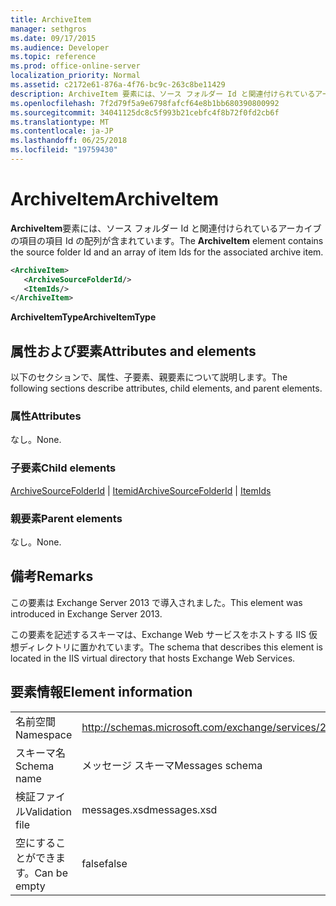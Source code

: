 ```yaml
---
title: ArchiveItem
manager: sethgros
ms.date: 09/17/2015
ms.audience: Developer
ms.topic: reference
ms.prod: office-online-server
localization_priority: Normal
ms.assetid: c2172e61-876a-4f76-bc9c-263c8be11429
description: ArchiveItem 要素には、ソース フォルダー Id と関連付けられているアーカイブの項目の項目 Id の配列が含まれています。
ms.openlocfilehash: 7f2d79f5a9e6798fafcf64e8b1bb680390800992
ms.sourcegitcommit: 34041125dc8c5f993b21cebfc4f8b72f0fd2cb6f
ms.translationtype: MT
ms.contentlocale: ja-JP
ms.lasthandoff: 06/25/2018
ms.locfileid: "19759430"
---
```

# <a name="archiveitem"></a><span data-ttu-id="dadd8-103">ArchiveItem</span><span class="sxs-lookup"><span data-stu-id="dadd8-103">ArchiveItem</span></span>

<span data-ttu-id="dadd8-104">**ArchiveItem**要素には、ソース フォルダー Id と関連付けられているアーカイブの項目の項目 Id の配列が含まれています。</span><span class="sxs-lookup"><span data-stu-id="dadd8-104">The **ArchiveItem** element contains the source folder Id and an array of item Ids for the associated archive item.</span></span> 
  
```XML
<ArchiveItem>
   <ArchiveSourceFolderId/>
   <ItemIds/>
</ArchiveItem>
```

 <span data-ttu-id="dadd8-105">**ArchiveItemType**</span><span class="sxs-lookup"><span data-stu-id="dadd8-105">**ArchiveItemType**</span></span>
## <a name="attributes-and-elements"></a><span data-ttu-id="dadd8-106">属性および要素</span><span class="sxs-lookup"><span data-stu-id="dadd8-106">Attributes and elements</span></span>

<span data-ttu-id="dadd8-107">以下のセクションで、属性、子要素、親要素について説明します。</span><span class="sxs-lookup"><span data-stu-id="dadd8-107">The following sections describe attributes, child elements, and parent elements.</span></span>
  
### <a name="attributes"></a><span data-ttu-id="dadd8-108">属性</span><span class="sxs-lookup"><span data-stu-id="dadd8-108">Attributes</span></span>

<span data-ttu-id="dadd8-109">なし。</span><span class="sxs-lookup"><span data-stu-id="dadd8-109">None.</span></span>
  
### <a name="child-elements"></a><span data-ttu-id="dadd8-110">子要素</span><span class="sxs-lookup"><span data-stu-id="dadd8-110">Child elements</span></span>

<span data-ttu-id="dadd8-111">[ArchiveSourceFolderId](archivesourcefolderid.md) | [Itemid](itemids.md)</span><span class="sxs-lookup"><span data-stu-id="dadd8-111">[ArchiveSourceFolderId](archivesourcefolderid.md) | [ItemIds](itemids.md)</span></span>
  
### <a name="parent-elements"></a><span data-ttu-id="dadd8-112">親要素</span><span class="sxs-lookup"><span data-stu-id="dadd8-112">Parent elements</span></span>

<span data-ttu-id="dadd8-113">なし。</span><span class="sxs-lookup"><span data-stu-id="dadd8-113">None.</span></span>
  
## <a name="remarks"></a><span data-ttu-id="dadd8-114">備考</span><span class="sxs-lookup"><span data-stu-id="dadd8-114">Remarks</span></span>

<span data-ttu-id="dadd8-115">この要素は Exchange Server 2013 で導入されました。</span><span class="sxs-lookup"><span data-stu-id="dadd8-115">This element was introduced in Exchange Server 2013.</span></span>
  
<span data-ttu-id="dadd8-116">この要素を記述するスキーマは、Exchange Web サービスをホストする IIS 仮想ディレクトリに置かれています。</span><span class="sxs-lookup"><span data-stu-id="dadd8-116">The schema that describes this element is located in the IIS virtual directory that hosts Exchange Web Services.</span></span>
  
## <a name="element-information"></a><span data-ttu-id="dadd8-117">要素情報</span><span class="sxs-lookup"><span data-stu-id="dadd8-117">Element information</span></span>

|||
|:-----|:-----|
|<span data-ttu-id="dadd8-118">名前空間</span><span class="sxs-lookup"><span data-stu-id="dadd8-118">Namespace</span></span>  <br/> |http://schemas.microsoft.com/exchange/services/2006/messages  <br/> |
|<span data-ttu-id="dadd8-119">スキーマ名</span><span class="sxs-lookup"><span data-stu-id="dadd8-119">Schema name</span></span>  <br/> |<span data-ttu-id="dadd8-120">メッセージ スキーマ</span><span class="sxs-lookup"><span data-stu-id="dadd8-120">Messages schema</span></span>  <br/> |
|<span data-ttu-id="dadd8-121">検証ファイル</span><span class="sxs-lookup"><span data-stu-id="dadd8-121">Validation file</span></span>  <br/> |<span data-ttu-id="dadd8-122">messages.xsd</span><span class="sxs-lookup"><span data-stu-id="dadd8-122">messages.xsd</span></span>  <br/> |
|<span data-ttu-id="dadd8-123">空にすることができます。</span><span class="sxs-lookup"><span data-stu-id="dadd8-123">Can be empty</span></span>  <br/> |<span data-ttu-id="dadd8-124">false</span><span class="sxs-lookup"><span data-stu-id="dadd8-124">false</span></span>  <br/> |
   


